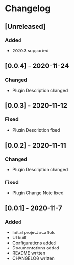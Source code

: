 # Changelog

## [Unreleased]
### Added
- 2020.3 supported

## [0.0.4] - 2020-11-24
### Changed
- Plugin Description changed

## [0.0.3] - 2020-11-12
### Fixed
- Plugin Description fixed

## [0.0.2] - 2020-11-11
### Changed
- Plugin Description changed

### Fixed
- Plugin Change Note fixed

## [0.0.1] - 2020-11-7
### Added
- Initial project scaffold
- UI built
- Configurations added
- Documentations added
- README written
- CHANGELOG written
